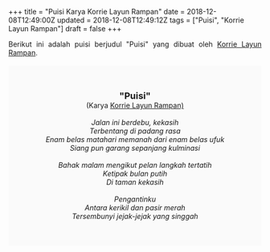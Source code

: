 +++
title = "Puisi Karya Korrie Layun Rampan"
date = 2018-12-08T12:49:00Z
updated = 2018-12-08T12:49:12Z
tags = ["Puisi", "Korrie Layun Rampan"]
draft = false
+++

<div dir="ltr" style="text-align: left;" trbidi="on"><div style="text-align: justify;">Berikut ini adalah puisi berjudul "Puisi" yang dibuat oleh <a href="https://ensiklopedia.kemdikbud.go.id/sastra/artikel/Korrie_Layun_Rampan" target="_blank">Korrie Layun Rampan</a>. </div><br /><div style="background: #FAFAFA; font-size: 14px; height: auto; margin: 0 auto; padding: 50px; text-align: center; width: auto;"><span style="font-size: 18px;"><b>"Puisi"</b></span><br />(Karya <a href="https://www.sekata.web.id/tags/korrie-layun-rampan" target="_blank">Korrie Layun Rampan)</a> <br /><br /><i>Jalan ini berdebu, kekasih</i><br /><i>Terbentang di padang rasa</i><br /><i>Enam belas matahari memanah dari enam belas ufuk</i><br /><i>Siang pun garang sepanjang kulminasi</i><br /><br /><i>Bahak malam mengikut pelan langkah tertatih</i><br /><i>Ketipak bulan putih</i><br /><i>Di taman kekasih</i><br /><br /><i>Pengantinku</i><br /><i>Antara kerikil dan pasir merah</i><br /><i>Tersembunyi jejak-jejak yang singgah</i></div></div>
